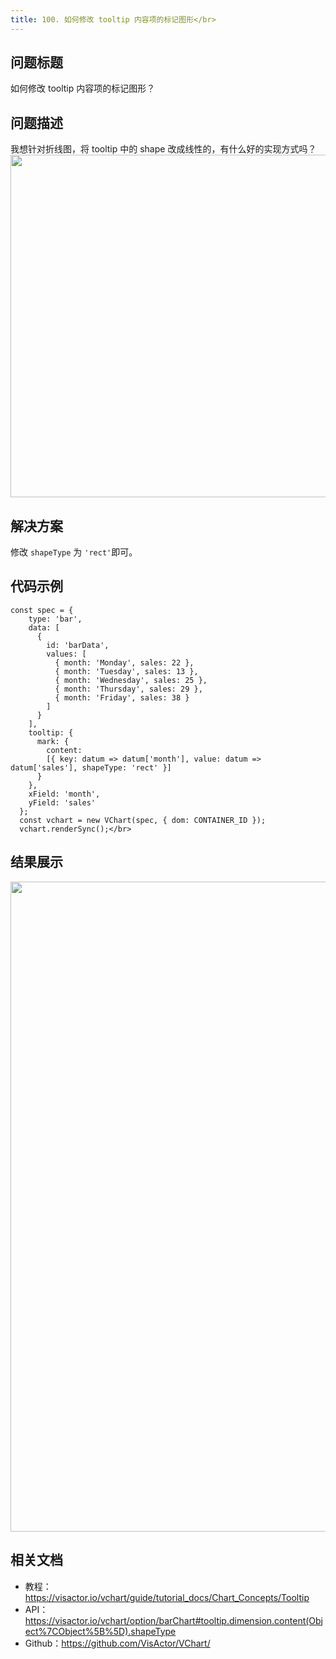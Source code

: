 ```yaml
---
title: 100. 如何修改 tooltip 内容项的标记图形</br>
---
```

## 问题标题

如何修改 tooltip 内容项的标记图形？</br>


## 问题描述

我想针对折线图，将 tooltip 中的 shape 改成线性的，有什么好的实现方式吗？</br>
<img src='https://cdn.jsdelivr.net/gh/xuanhun/articles/visactor/img/PQm0bkFL1oDWufxgwgqcJc6hnjb.gif' alt='' width='1644' height='548'>

## 解决方案 

修改 `shapeType` 为 `'rect'`即可。</br>


## 代码示例  

```
const spec = {
    type: 'bar',
    data: [
      {
        id: 'barData',
        values: [
          { month: 'Monday', sales: 22 },
          { month: 'Tuesday', sales: 13 },
          { month: 'Wednesday', sales: 25 },
          { month: 'Thursday', sales: 29 },
          { month: 'Friday', sales: 38 }
        ]
      }
    ],
    tooltip: {
      mark: { 
        content: 
        [{ key: datum => datum['month'], value: datum => datum['sales'], shapeType: 'rect' }] 
      }
    },
    xField: 'month',
    yField: 'sales'
  };
  const vchart = new VChart(spec, { dom: CONTAINER_ID });
  vchart.renderSync();</br>
```
## 结果展示 

<img src='https://cdn.jsdelivr.net/gh/xuanhun/articles/visactor/img/VRDFbbwTZo3jshx8ygCc8f82nmd.gif' alt='' width='1688' height='1040'>



## 相关文档

*  教程：https://visactor.io/vchart/guide/tutorial_docs/Chart_Concepts/Tooltip</br>
*  API：https://visactor.io/vchart/option/barChart#tooltip.dimension.content(Object%7CObject%5B%5D).shapeType</br>
*  Github：https://github.com/VisActor/VChart/</br>

